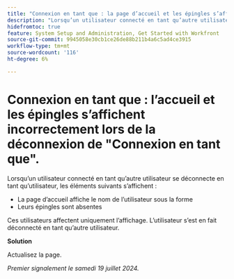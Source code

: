 ```yaml
---
title: "Connexion en tant que : la page d’accueil et les épingles s’affichent incorrectement lors de la déconnexion de la connexion en tant que"
description: "Lorsqu’un utilisateur connecté en tant qu’autre utilisateur se déconnecte en tant qu’utilisateur, les problèmes suivants s’affichent sur son écran d’accueil."
hidefromtoc: true
feature: System Setup and Administration, Get Started with Workfront
source-git-commit: 9945058e30cb1ce26de88b211b4a6c5ad4ce3915
workflow-type: tm+mt
source-wordcount: '116'
ht-degree: 6%

---
```



# Connexion en tant que : l’accueil et les épingles s’affichent incorrectement lors de la déconnexion de &quot;Connexion en tant que&quot;.

Lorsqu’un utilisateur connecté en tant qu’autre utilisateur se déconnecte en tant qu’utilisateur, les éléments suivants s’affichent :

* La page d’accueil affiche le nom de l’utilisateur sous la forme
* Leurs épingles sont absentes

Ces utilisateurs affectent uniquement l’affichage. L’utilisateur s’est en fait déconnecté en tant qu’autre utilisateur.

**Solution**

Actualisez la page.

_Premier signalement le samedi 19 juillet 2024._
